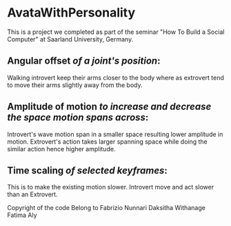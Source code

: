 # AvataWithPersonality
This is a project we completed as part of the seminar "How To Build a Social Computer" at Saarland University, Germany.

## Angular offset *of a joint's position*: 
Walking introvert keep their arms closer to the body where as extrovert tend to move their arms slightly away from the body. 

## Amplitude of motion *to increase and decrease the space motion spans across*:
Introvert's wave motion span in a smaller space resulting lower amplitude in motion.
Extrovert's action takes larger spanning space while doing the similar action hence higher amplitude.

## Time scaling *of selected keyframes*: 
This is to make the existing motion slower. Introvert move and act slower than an Extrovert. 


Copyright of the code Belong to 
Fabrizio Nunnari
Daksitha Withanage 
Fatima Aly
